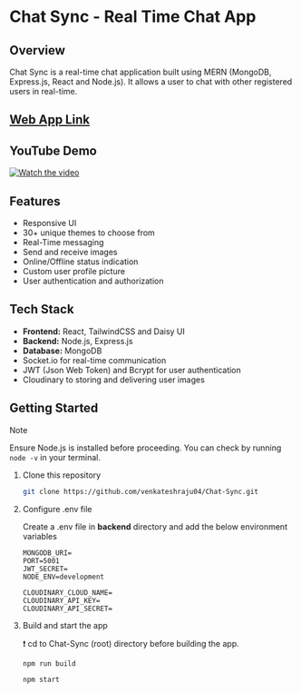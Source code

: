 # Chat Sync - Real Time Chat App

## Overview
Chat Sync is a real-time chat application built using MERN (MongoDB, Express.js, React and Node.js). It allows a user to chat with other registered users in real-time.

## [Web App Link](https://www.chat-sync.venkateshraju.me/)

## YouTube Demo
[![Watch the video](https://res.cloudinary.com/dy0xvvpe6/image/upload/v1739625616/Screenshot_2025-02-15_153814_cbyucd.png)](https://www.youtube.com/watch?v=v7dVHzjHLUY)

## Features
- Responsive UI
- 30+ unique themes to choose from
- Real-Time messaging
- Send and receive images
- Online/Offline status indication
- Custom user profile picture
- User authentication and authorization

## Tech Stack
- **Frontend:** React, TailwindCSS and Daisy UI
- **Backend:** Node.js, Express.js
- **Database:** MongoDB
- Socket.io for real-time communication
- JWT (Json Web Token) and Bcrypt for user authentication
- Cloudinary to storing and delivering user images

## Getting Started
>[!NOTE]
>Ensure Node.js is installed before proceeding. You can check by running `node -v` in your terminal.
1. Clone this repository
   ```bash
   git clone https://github.com/venkateshraju04/Chat-Sync.git
   ```
2. Configure .env file
   
   Create a .env file in **backend** directory and add the below environment variables
   ```env
   MONGODB_URI=
   PORT=5001
   JWT_SECRET=
   NODE_ENV=development
   
   CLOUDINARY_CLOUD_NAME=
   CLOUDINARY_API_KEY=
   CLOUDINARY_API_SECRET=
   ```
4. Build and start the app
   
   ❗ cd to Chat-Sync (root) directory before building the app.
   ```bash
   npm run build
   ```
   ```bash
   npm start
   ```
   

